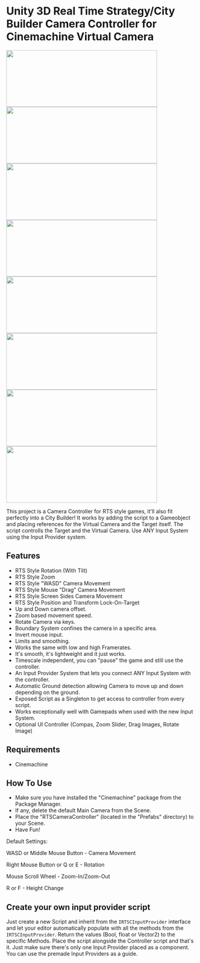 # Unity 3D Real Time Strategy/City Builder Camera Controller for Cinemachine Virtual Camera

<img src="/Preview/1.gif" width="400" height="150"><img src="/Preview/2.gif" width="400" height="150">
<img src="/Preview/5.gif" width="400" height="150"><img src="/Preview/6.png" width="400" height="150">
<img src="/Preview/7.gif" width="400" height="150"><img src="/Preview/8.png" width="400" height="150">
<img src="/Preview/3.gif" width="400" height="150"><img src="/Preview/4.png" width="400" height="150">

This project is a Camera Controller for RTS style games, it'll also fit perfectly into a City Builder!
It works by adding the script to a Gameobject and placing references for the Virtual Camera and the Target itself.
The script controlls the Target and the Virtual Camera. Use ANY Input System using the Input Provider system.

## Features
* RTS Style Rotation (With Tilt)
* RTS Style Zoom
* RTS Style "WASD" Camera Movement
* RTS Style Mouse "Drag" Camera Movement
* RTS Style Screen Sides Camera Movement
* RTS Style Position and Transform Lock-On-Target
* Up and Down camera offset.
* Zoom based movement speed.
* Rotate Camera via keys.
* Boundary System confines the camera in a specific area.
* Invert mouse input.
* Limits and smoothing.
* Works the same with low and high Framerates.
* It's smooth, it's lightweight and it just works.
* Timescale independent, you can "pause" the game and still use the controller.
* An Input Provider System that lets you connect ANY Input System with the controller.
* Automatic Ground detection allowing Camera to move up and down depending on the ground.
* Exposed Script as a Singleton to get access to controller from every script.
* Works exceptionally well with Gamepads when used with the new Input System.
* Optional UI Controller (Compas, Zoom Slider, Drag Images, Rotate Image)

## Requirements
* Cinemachine

## How To Use
* Make sure you have installed the "Cinemachine" package from the Package Manager.
* If any, delete the default Main Camera from the Scene.
* Place the "RTSCameraController" (located in the "Prefabs" directory) to your Scene.
* Have Fun!

Default Settings:

WASD or Middle Mouse Button - Camera Movement

Right Mouse Button or Q or E - Rotation

Mouse Scroll Wheel - Zoom-In/Zoom-Out

R or F - Height Change

## Create your own input provider script
Just create a new Script and inherit from the  ```IRTSCInputProvider``` interface and let your editor automatically populate with all the methods from the ```IRTSCInputProvider```.
Return the values (Bool, float or Vector2) to the specific Methods.
Place the script alongside the Controller script and that's it.
Just make sure there's only one Input Provider placed as a component.
You can use the premade Input Providers as a guide.
